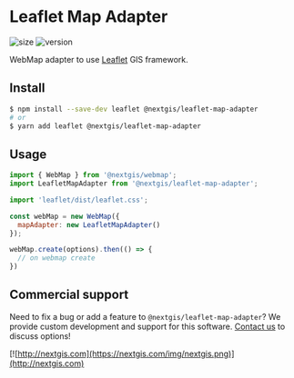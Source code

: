 # Leaflet Map Adapter

![size](https://img.shields.io/bundlephobia/minzip/@nextgis/leaflet-map-adapter) ![version](https://img.shields.io/npm/v/@nextgis/leaflet-map-adapter)

WebMap adapter to use [Leaflet](https://leafletjs.com/) GIS framework.

## Install

```bash
$ npm install --save-dev leaflet @nextgis/leaflet-map-adapter
# or
$ yarn add leaflet @nextgis/leaflet-map-adapter
```

## Usage

```javascript
import { WebMap } from '@nextgis/webmap';
import LeafletMapAdapter from '@nextgis/leaflet-map-adapter';

import 'leaflet/dist/leaflet.css';

const webMap = new WebMap({
  mapAdapter: new LeafletMapAdapter()
});

webMap.create(options).then(() => {
  // on webmap create
})
```

## Commercial support

Need to fix a bug or add a feature to `@nextgis/leaflet-map-adapter`? We provide custom development and support for this software. [Contact us](http://nextgis.com/contact/) to discuss options!

[![http://nextgis.com](https://nextgis.com/img/nextgis.png)](http://nextgis.com)
